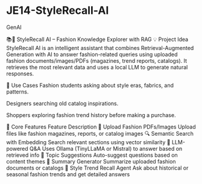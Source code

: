 # JE14-StyleRecall-AI
GenAI

📚🧵 StyleRecall AI – Fashion Knowledge Explorer with RAG
💡 Project Idea
StyleRecall AI is an intelligent assistant that combines Retrieval-Augmented Generation with AI to answer fashion-related queries using uploaded fashion documents/images/PDFs (magazines, trend reports, catalogs). It retrieves the most relevant data and uses a local LLM to generate natural responses.

🎯 Use Cases
Fashion students asking about style eras, fabrics, and patterns.

Designers searching old catalog inspirations.

Shoppers exploring fashion trend history before making a purchase.

🔑 Core Features
Feature	Description
📄 Upload Fashion PDFs/Images	Upload files like fashion magazines, reports, or catalog images
🔍 Semantic Search with Embedding	Search relevant sections using vector similarity
🧠 LLM-powered Q&A	Uses Ollama (TinyLLaMA or Mistral) to answer based on retrieved info
🧷 Topic Suggestions	Auto-suggest questions based on content themes
📝 Summary Generator	Summarize uploaded fashion documents or catalogs
🧵 Style Trend Recall Agent	Ask about historical or seasonal fashion trends and get detailed answers
